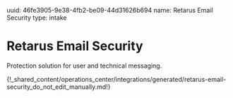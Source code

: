 uuid: 46fe3905-9e38-4fb2-be09-44d31626b694
name: Retarus Email Security
type: intake

# Retarus Email Security

Protection solution for user and technical messaging.

{!_shared_content/operations_center/integrations/generated/retarus-email-security_do_not_edit_manually.md!}
